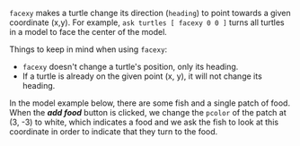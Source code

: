 ﻿`facexy` makes a turtle change its direction (`heading`) to point towards a given coordinate (x,y). For example,  `ask turtles [ facexy 0 0 ]`  turns all turtles in a model to face the center of the model. 



Things to keep in mind when using `facexy`: 

* `facexy` doesn't change a turtle's position, only its heading. 
*  If a turtle is already on the given point (x, y), it will not change its heading.



In the model example below, there are some fish and a single patch of food. When the ***add food*** button is clicked, we change the `pcolor` of the patch at (3, -3) to white, which indicates a food and we ask the fish to look at this coordinate in order to indicate that they turn to the food.